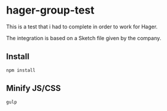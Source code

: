 # hager-group-test

This is a test that i had to complete in order to work for Hager.

The integration is based on a Sketch file given by the company.

## Install

`npm install`

## Minify JS/CSS

`gulp`
